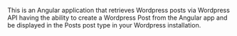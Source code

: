 This is an Angular application that retrieves Wordpress posts via Wordpress API having the ability to create a Wordpress Post from the Angular app and be displayed in the Posts post type in your Wordpress installation.
